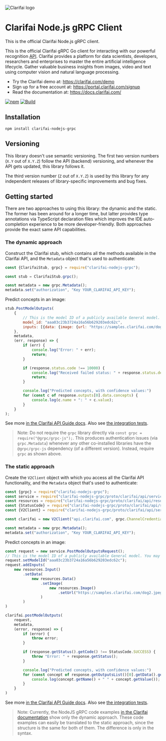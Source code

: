 ![Clarifai logo](docs/logo.png)

# Clarifai Node.js gRPC Client

This is the official Clarifai Node.js gRPC client.

This is the official Clarifai gRPC Go client for interacting with our powerful recognition
[API](https://docs.clarifai.com).
Clarifai provides a platform for data scientists, developers, researchers and enterprises to master the entire
artificial intelligence lifecycle. Gather valuable business insights from images, video and text using computer vision
and natural language processing.

* Try the Clarifai demo at: https://clarifai.com/demo
* Sign up for a free account at: https://portal.clarifai.com/signup
* Read the documentation at: https://docs.clarifai.com/


[![npm](https://img.shields.io/npm/v/clarifai-nodejs-grpc)](https://www.npmjs.com/package/clarifai-nodejs-grpc)
[![Build](https://github.com/Clarifai/clarifai-javascript-grpc/workflows/Run%20tests/badge.svg)](https://github.com/Clarifai/clarifai-nodejs-grpc/actions)

## Installation

```
npm install clarifai-nodejs-grpc
```

## Versioning

This library doesn't use semantic versioning. The first two version numbers (`X.Y` out of `X.Y.Z`) follow the API (backend) versioning, and
whenever the API gets updated, this library follows it.

The third version number (`Z` out of `X.Y.Z`) is used by this library for any independent releases of library-specific improvements and bug fixes.


## Getting started

There are two approaches to using this library: the dynamic and the static. The former has been around for a longer
time, but latter provides type annotations via TypeScript declaration files which improves the IDE auto-completion
experience to be more developer-friendly. Both approaches provide the exact same API capabilities.

### The dynamic approach

Construct the Clarifai stub, which contains all the methods available in the Clarifai API, and the `Metadata`
object that's used to authenticate:

```javascript
const {ClarifaiStub, grpc} = require("clarifai-nodejs-grpc");

const stub = ClarifaiStub.grpc();

const metadata = new grpc.Metadata();
metadata.set("authorization", "Key YOUR_CLARIFAI_API_KEY");
```

Predict concepts in an image:

```javascript
stub.PostModelOutputs(
    {
        // This is the model ID of a publicly available General model. You may use any other public or custom model ID.
        model_id: "aaa03c23b3724a16a56b629203edc62c",
        inputs: [{data: {image: {url: "https://samples.clarifai.com/dog2.jpeg"}}}]
    },
    metadata,
    (err, response) => {
        if (err) {
            console.log("Error: " + err);
            return;
        }

        if (response.status.code !== 10000) {
            console.log("Received failed status: " + response.status.description + "\n" + response.status.details);
            return;
        }

        console.log("Predicted concepts, with confidence values:")
        for (const c of response.outputs[0].data.concepts) {
            console.log(c.name + ": " + c.value);
        }
    }
);
```

See more [in the Clarifai API Guide docs](https://docs.clarifai.com/api-guide/api-overview). Also see 
[the integration tests](tests/test_integration_dynamic.js).

> Note: Do not require the `grpc` library directly via `const grpc = require("@grpc/grpc-js");`. This produces
> authentication issues (via `grpc.Metadata`) whenever any other co-installed libraries have the `@grpc/grpc-js`
> dependency (of a different version). Instead, require `grpc` as shown above.


### The static approach

Create the `V2Client` object with which you access all the Clarifai API functionality, and the `Metadata`
object that's used to authenticate:

```javascript
const {grpc} = require("clarifai-nodejs-grpc");
const service = require("clarifai-nodejs-grpc/proto/clarifai/api/service_pb");
const resources = require("clarifai-nodejs-grpc/proto/clarifai/api/resources_pb");
const {StatusCode} = require("clarifai-nodejs-grpc/proto/clarifai/api/status/status_code_pb");
const {V2Client} = require("clarifai-nodejs-grpc/proto/clarifai/api/service_grpc_pb");

const clarifai = new V2Client("api.clarifai.com", grpc.ChannelCredentials.createSsl());

const metadata = new grpc.Metadata();
metadata.set("authorization", "Key YOUR_CLARIFAI_API_KEY");
```

Predict concepts in an image:

```javascript
const request = new service.PostModelOutputsRequest();
// This is the model ID of a publicly available General model. You may use any other public or custom model ID.
request.setModelId("aaa03c23b3724a16a56b629203edc62c");
request.addInputs(
    new resources.Input()
        .setData(
            new resources.Data()
                .setImage(
                    new resources.Image()
                        .setUrl("https://samples.clarifai.com/dog2.jpeg")
                )
        )
)

clarifai.postModelOutputs(
    request,
    metadata,
    (error, response) => {
        if (error) {
            throw error;
        }

        if (response.getStatus().getCode() !== StatusCode.SUCCESS) {
            throw "Error: " + response.getStatus();
        }

        console.log("Predicted concepts, with confidence values:")
        for (const concept of response.getOutputsList()[0].getData().getConceptsList()) {
            console.log(concept.getName() + " " + concept.getValue());
        }
    }
)
```

See more [in the Clarifai API Guide docs](https://docs.clarifai.com/api-guide/api-overview). Also see
[the integration tests](tests/test_integration.js).

> Note: Currently, the NodeJS gRPC code examples [in the Clarifai documentation](https://docs.clarifai.com/api-guide/api-overview) 
show only the dynamic approach. These code examples can easily be translated to the static approach, since the structure 
is the same for both of them. The difference is only in the syntax.
